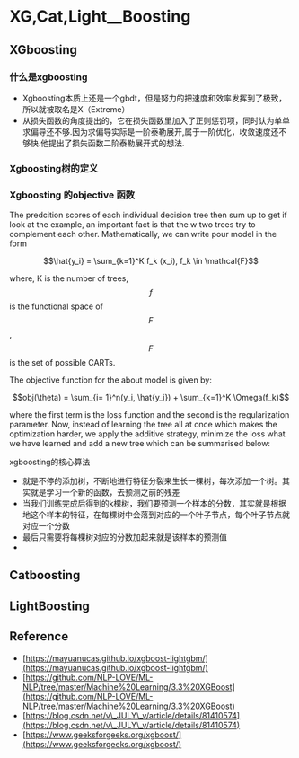 # XG,Cat,Light\_\_Boosting

## XGboosting

### 什么是xgboosting

* Xgboosting本质上还是一个gbdt，但是努力的把速度和效率发挥到了极致，所以就被取名是X（Extreme）
* 从损失函数的角度提出的，它在损失函数里加入了正则惩罚项，同时认为单单求偏导还不够.因为求偏导实际是一阶泰勒展开,属于一阶优化，收敛速度还不够快.他提出了损失函数二阶泰勒展开式的想法.

### Xgboosting树的定义



### Xgboosting 的objective 函数

The predcition scores of each individual decision tree then sum up to get if look at the example, an important fact is that the w two trees try to complement each other. Mathematically, we can write pour model in the form

&#x20;                                                                $$\hat{y_i} = \sum_{k=1}^K f_k (x_i), f_k \in \mathcal{F}$$

where, K is the number of trees, $$f$$ is the functional space of $$F$$, $$F$$ is the set of possible CARTs.

The objective function for the about model is given by:

&#x20;                                                             $$obj(\theta) = \sum_{i= 1}^n(y_i, \hat{y_i}) + \sum_{k=1}^K \Omega(f_k)$$

where the first term is the loss function and the second is the regularization parameter. Now, instead of learning the tree all at once which  makes the optimization harder, we apply the additive strategy, minimize the loss what we have learned and add a new tree which can be summarised below:











xgboosting的核心算法

* 就是不停的添加树，不断地进行特征分裂来生长一棵树，每次添加一个树。其实就是学习一个新的函数，去预测之前的残差
* 当我们训练完成后得到的k棵树，我们要预测一个样本的分数，其实就是根据地这个样本的特征，在每棵树中会落到对应的一个叶子节点，每个叶子节点就对应一个分数
* 最后只需要将每棵树对应的分数加起来就是该样本的预测值
*























## Catboosting



## LightBoosting







## Reference

* [https://mayuanucas.github.io/xgboost-lightgbm/](https://mayuanucas.github.io/xgboost-lightgbm/)
* [https://github.com/NLP-LOVE/ML-NLP/tree/master/Machine%20Learning/3.3%20XGBoost](https://github.com/NLP-LOVE/ML-NLP/tree/master/Machine%20Learning/3.3%20XGBoost)
* [https://blog.csdn.net/v\_JULY\_v/article/details/81410574](https://blog.csdn.net/v\_JULY\_v/article/details/81410574)
* [https://www.geeksforgeeks.org/xgboost/](https://www.geeksforgeeks.org/xgboost/)
